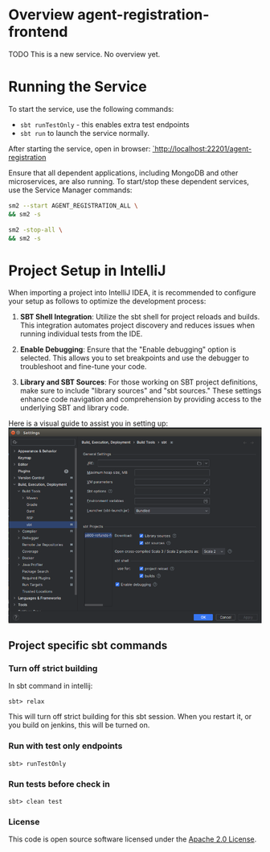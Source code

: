 
# Overview agent-registration-frontend

TODO
This is a new service. No overview yet. 

# Running the Service

To start the service, use the following commands:
- `sbt runTestOnly` - this enables extra test endpoints
- `sbt run` to launch the service normally.

After starting the service, open in browser:
[`http://localhost:22201/agent-registration](http://localhost:22201/agent-registration)

Ensure that all dependent applications, including MongoDB and other microservices, are also running.
To start/stop these dependent services, use the Service Manager commands:

```bash
sm2 --start AGENT_REGISTRATION_ALL \
&& sm2 -s
```

```bash
sm2 -stop-all \
&& sm2 -s
```


# Project Setup in IntelliJ

When importing a project into IntelliJ IDEA, it is recommended to configure your setup as follows to optimize the development process:

1. **SBT Shell Integration**: Utilize the sbt shell for project reloads and builds. This integration automates project discovery and reduces issues when running individual tests from the IDE.

2. **Enable Debugging**: Ensure that the "Enable debugging" option is selected. This allows you to set breakpoints and use the debugger to troubleshoot and fine-tune your code.

3. **Library and SBT Sources**: For those working on SBT project definitions, make sure to include "library sources" and "sbt sources." These settings enhance code navigation and comprehension by providing access to the underlying SBT and library code.

Here is a visual guide to assist you in setting up:
![img.png](readme/intellij-sbt-setup.png)

## Project specific sbt commands

### Turn off strict building

In sbt command in intellij:
```
sbt> relax
```
This will turn off strict building for this sbt session.
When you restart it, or you build on jenkins, this will be turned on.

### Run with test only endpoints

```
sbt> runTestOnly
```

### Run tests before check in

```
sbt> clean test
```

### License

This code is open source software licensed under the [Apache 2.0 License]("http://www.apache.org/licenses/LICENSE-2.0.html").